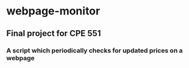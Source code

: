 # webpage-monitor
## Final project for CPE 551
### A script which periodically checks for updated prices on a webpage
